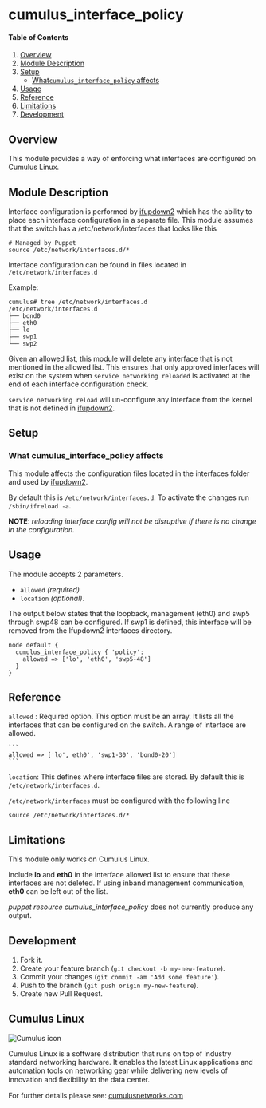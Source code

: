 # cumulus_interface_policy

#### Table of Contents

1. [Overview](#overview)
2. [Module Description](#module-description)
3. [Setup](#setup)
    * [What`cumulus_interface_policy` affects](#what-cumulus_interface_policy-affects)
4. [Usage](#usage)
5. [Reference](#reference)
5. [Limitations](#limitations)
6. [Development](#development)

## Overview

This module provides a way of enforcing what interfaces are configured on
Cumulus Linux.

## Module Description

Interface configuration is performed by [ifupdown2](http://docs.cumulusnetworks.com/display/CL25/Network+Interface+Management+Using+ifupdown) which has the ability to place each interface configuration in a separate file. This module assumes that the switch has a /etc/network/interfaces that looks like this

```
# Managed by Puppet
source /etc/network/interfaces.d/*
```

Interface configuration can be found in files located in `/etc/network/interfaces.d`

Example:
```
cumulus# tree /etc/network/interfaces.d
/etc/network/interfaces.d
├── bond0
├── eth0
├── lo
├── swp1
└── swp2
```

Given an allowed list, this module will delete any interface that is not mentioned in the allowed list. This ensures that only approved interfaces will exist on the system when `service networking reloaded` is activated at the end of each interface configuration check.

`service networking reload` will un-configure any interface from the kernel that is not defined in [ifupdown2](http://docs.cumulusnetworks.com/display/CL25/Network+Interface+Management+Using+ifupdown2).

## Setup

### What cumulus_interface_policy affects

This module affects the configuration files located in the interfaces folder and used by [ifupdown2](http://docs.cumulusnetworks.com/display/CL25/Network+Interface+Management+Using+ifupdown2).

By default this is `/etc/network/interfaces.d`. To activate the changes run `/sbin/ifreload -a`.

**NOTE**:
_reloading interface config will not be disruptive if there is no change in the configuration._


## Usage

The module accepts 2 parameters.
*  ``allowed`` _(required)_
* ``location`` _(optional)_.

The output below states that the loopback, management (eth0) and swp5
through swp48 can be configured. If  swp1 is defined, this interface
will be removed from the Ifupdown2 interfaces directory.
```
node default {
  cumulus_interface_policy { 'policy':
    allowed => ['lo', 'eth0', 'swp5-48']
  }
}

```

## Reference

 `allowed` : Required option. This option must be an array. It lists all the interfaces that can be configured on the switch. A range of interface are allowed.

    ```
    allowed => ['lo', eth0', 'swp1-30', 'bond0-20']
    ```

 `location`:  This defines where interface files are stored. By default this is ``/etc/network/interfaces.d``.

`/etc/network/interfaces` must be configured with the following line
```
source /etc/network/interfaces.d/*
```

## Limitations

This module only works on Cumulus Linux.

Include **lo** and **eth0** in the interface allowed list to ensure that these
interfaces are not deleted. If using inband management communication,
**eth0** can be left out of the list.

_puppet resource cumulus_interface_policy_ does not currently produce any output.

## Development

1. Fork it.
2. Create your feature branch (`git checkout -b my-new-feature`).
3. Commit your changes (`git commit -am 'Add some feature'`).
4. Push to the branch (`git push origin my-new-feature`).
5. Create new Pull Request.

## Cumulus Linux

![Cumulus icon](http://cumulusnetworks.com/static/cumulus/img/logo_2014.png)

Cumulus Linux is a software distribution that runs on top of industry standard networking hardware. It enables the latest Linux applications and automation tools on networking gear while delivering new levels of innovation and ﬂexibility to the data center.

For further details please see: [cumulusnetworks.com](http://www.cumulusnetworks.com)

